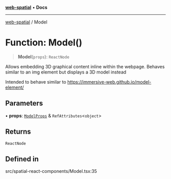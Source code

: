[**web-spatial**](../README.md) • **Docs**

***

[web-spatial](../globals.md) / Model

# Function: Model()

> **Model**(`props`): `ReactNode`

Allows embedding 3D graphical content inline within the webpage. Behaves similar to an img element but displays a 3D model instead

Intended to behave similar to https://immersive-web.github.io/model-element/

## Parameters

• **props**: [`ModelProps`](../interfaces/ModelProps.md) & `RefAttributes`\<`object`\>

## Returns

`ReactNode`

## Defined in

src/spatial-react-components/Model.tsx:35
